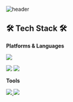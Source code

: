 ![header](https://capsule-render.vercel.app/api?type=waving&color=609926&height=250&section=header&text=Hunter%20Rabbit&fontSize=90&fontAlignY=30&fontColor=ffffff&desc=게임을%20제작하는%20대학생입니다&descAlignY=60&descAlign=70)


## 🛠 Tech Stack 🛠
**Platforms & Languages** 

<img src="https://img.shields.io/badge/Unity-000000?style=for-the-badge&logo=Unity&logoColor=white">

<img src="https://img.shields.io/badge/C-A8B9CC?style=for-the-badge&logo=C&logoColor=white"> <img src="https://img.shields.io/badge/C Sharp-00599C?style=for-the-badge&logo=C Sharp&logoColor=white">

**Tools**

<a href="https://trello.com/w/ttt948" target="_blank"> <img src="https://img.shields.io/badge/Trello-0052CC?style=for-the-badge&logo=Trello&logoColor=white"> <a href="https://github.com/HunterRabbitKIM" target="_blank"> <img src="https://img.shields.io/badge/GitHub-181717?style=for-the-badge&logo=GitHub&logoColor=white">
